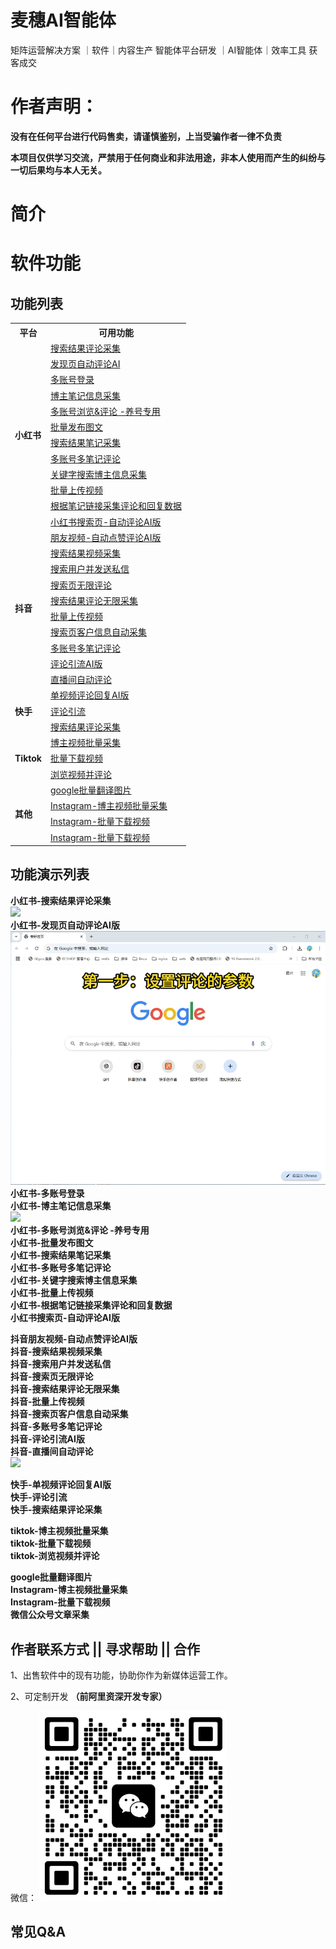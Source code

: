 # 麦穗AI智能体
矩阵运营解决方案 ｜软件｜内容生产 智能体平台研发 ｜AI智能体｜效率工具 获客成交



# 作者声明： 
**没有在任何平台进行代码售卖，请谨慎鉴别，上当受骗作者一律不负责**

**本项目仅供学习交流，严禁用于任何商业和非法用途，非本人使用而产生的纠纷与一切后果均与本人无关。**

# 简介





# 软件功能

## 功能列表
<table>
  <tr>
    <th>平台</th>
    <th>可用功能</th>
  </tr>
  <tr>
    <td rowspan="12"><strong>小红书</strong></td>
    <td><a href="#xhs01">搜索结果评论采集</a></td>
  </tr>
  <tr>
    <td><a href="#xhs02">发现页自动评论AI</a></td>
  </tr>
  <tr>
    <td><a href="#xhs03">多账号登录</a></td>
  </tr>
  <tr>
    <td><a href="#xhs04">博主笔记信息采集</a></td>
  </tr>
  <tr>
    <td><a href="#xhs05">多账号浏览&评论 -养号专用</a></td>
  </tr>
  <tr>
    <td><a href="#xhs06">批量发布图文</a></td>
  </tr>
  <tr>
    <td><a href="#xhs07">搜索结果笔记采集</a></td>
  </tr>
  <tr>
    <td><a href="#xhs08">多账号多笔记评论</a></td>
  </tr>
  <tr>
    <td><a href="#xhs09">关键字搜索博主信息采集</a></td>
  </tr>
  <tr>
    <td><a href="#xhs10">批量上传视频</a></td>
  </tr>
  <tr>
    <td><a href="#xhs11">根据笔记链接采集评论和回复数据</a></td>
  </tr>
  <tr>
    <td><a href="#xhs12">小红书搜索页-自动评论AI版</a></td>
  </tr>
  <tr>
    <td rowspan="10"><strong>抖音</strong></td>
    <td><a href="#dy01">朋友视频-自动点赞评论AI版</a></td>
  </tr>
  <tr>
    <td><a href="#dy02">搜索结果视频采集</a></td>
  </tr>
  <tr>
    <td><a href="#dy03">搜索用户并发送私信</a></td>
  </tr>
  <tr>
    <td><a href="#dy04">搜索页无限评论</a></td>
  </tr>
  <tr>
    <td><a href="#dy05">搜索结果评论无限采集</a></td>
  </tr>
  <tr>
    <td><a href="#dy06">批量上传视频</a></td>
  </tr>
  <tr>
    <td><a href="#dy07">搜索页客户信息自动采集</a></td>
  </tr>
  <tr>
    <td><a href="#dy08">多账号多笔记评论</a></td>
  </tr>
  <tr>
    <td><a href="#dy09">评论引流AI版</a></td>
  </tr>
   <tr>
    <td><a href="#dy10">直播间自动评论</a></td>
  </tr>

  <tr>
    <td rowspan="3"><strong>快手</strong></td>
    <td><a href="#ks01">单视频评论回复AI版</a></td>
  </tr>
  <tr>
    <td><a href="#ks02">评论引流</a></td>
  </tr>
  <tr>
    <td><a href="#ks03">搜索结果评论采集</a></td>
  </tr>

  <tr>
    <td rowspan="3"><strong>Tiktok</strong></td>
    <td><a href="#tt01">博主视频批量采集</a></td>
  </tr>
  <tr>
    <td><a href="#tt02">批量下载视频</a></td>
  </tr>
  <tr>
    <td><a href="#tt03">浏览视频并评论</a></td>
  </tr>

  <tr>
    <td rowspan="4"><strong>其他</strong></td>
    <td><a href="#qt01">google批量翻译图片</a></td>
  </tr>
  <tr>
    <td><a href="#qt02">Instagram-博主视频批量采集</a></td>
  </tr>
  <tr>
    <td><a href="#qt03">Instagram-批量下载视频</a></td>
  </tr>
  <tr>
    <td><a href="#qt04">Instagram-批量下载视频</a></td>
  </tr>
</table>




## 功能演示列表



**<div id="xhs01"  style="font-weight: bold;">小红书-搜索结果评论采集</div>**
<img src="demo_gif/小红书-搜索结果评论采集.gif"/>
**<div id="xhs02"  style="-weight: bold;">小红书-发现页自动评论AI版</div>**
<img src="demo_gif/小红书-发现页自动评论AI版.gif"/>
**<div id="xhs03"  style="font-weight: bold;">小红书-多账号登录</div>**
**<div id="xhs04"  style="font-weight: bold;">小红书-博主笔记信息采集</div>**
<img src="demo_gif/小红书笔记采集.gif"/>
**<div id="xhs05"  style="font-weight: bold;">小红书-多账号浏览&评论 -养号专用</div>**
**<div id="xhs06"  style="font-weight: bold;">小红书-批量发布图文</div>**
**<div id="xhs07"  style="font-weight: bold;">小红书-搜索结果笔记采集</div>**
**<div id="xhs08"  style="font-weight: bold;">小红书-多账号多笔记评论</div>**
**<div id="xhs09"  style="font-weight: bold;">小红书-关键字搜索博主信息采集</div>**
**<div id="xhs10"  style="font-weight: bold;">小红书-批量上传视频</div>**
**<div id="xhs11"  style="font-weight: bold;">小红书-根据笔记链接采集评论和回复数据</div>**
**<div id="xhs12"  style="font-weight: bold;">小红书搜索页-自动评论AI版</div>**





**<div id="dy01"  style="font-weight: bold;">抖音朋友视频-自动点赞评论AI版</div>**
**<div id="dy02"  style="font-weight: bold;">抖音-搜索结果视频采集</div>**
**<div id="dy03"  style="font-weight: bold;">抖音-搜索用户并发送私信</div>**
**<div id="dy04"  style="font-weight: bold;">抖音-搜索页无限评论</div>**
**<div id="dy05"  style="font-weight: bold;">抖音-搜索结果评论无限采集</div>**
**<div id="dy06"  style="font-weight: bold;">抖音-批量上传视频</div>**
**<div id="dy07"  style="font-weight: bold;">抖音-搜索页客户信息自动采集</div>**
**<div id="dy08"  style="font-weight: bold;">抖音-多账号多笔记评论</div>**
**<div id="dy09"  style="font-weight: bold;">抖音-评论引流AI版</div>**
**<div id="dy10"  style="font-weight: bold;">抖音-直播间自动评论</div>**
<img src="demo_gif/抖音直播间自动评论.gif"/>


**<div id="ks01"  style="font-weight: bold;">快手-单视频评论回复AI版</div>**
**<div id="ks02"  style="font-weight: bold;">快手-评论引流</div>**
**<div id="ks03"  style="font-weight: bold;">快手-搜索结果评论采集</div>**





**<div id="tt01"  style="font-weight: bold;">tiktok-博主视频批量采集</div>**
**<div id="tt02"  style="font-weight: bold;">tiktok-批量下载视频</div>**
**<div id="tt03"  style="font-weight: bold;">tiktok-浏览视频并评论</div>**

**<div id="qt01"  style="font-weight: bold;">google批量翻译图片</div>**
**<div id="qt02"  style="font-weight: bold;">Instagram-博主视频批量采集</div>**
**<div id="qt03"  style="font-weight: bold;">Instagram-批量下载视频</div>**
**<div id="qt04"  style="font-weight: bold;">微信公众号文章采集</div>**







## 作者联系方式 || 寻求帮助 || 合作

1、出售软件中的现有功能，协助你作为新媒体运营工作。

2、可定制开发  **（前阿里资深开发专家）**

微信：
<img src="微信.png" width="300">





## 常见Q&A

